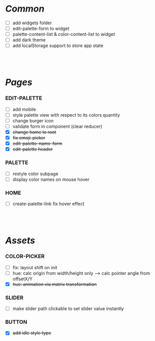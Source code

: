 ***Common***
============

- [ ] add widgets folder
- [ ] edit-palette-form to widget
- [ ] palette-content-list & color-content-list to widget
- [ ] add dark theme
- [ ] add localStorage support to store app state
` `  
` `  
` `  
` `  

***Pages***
===========

### EDIT-PALETTE
- [ ] add mobile
- [ ] style palette view with respect to its colors quantity
- [ ] change burger icon
- [ ] validate form in component (clear reducer)
- [x] ~~change home to root~~
- [x] ~~fix emoji-picker~~
- [x] ~~edit-palette-name-form~~
- [x] ~~edit-palette header~~

### PALETTE
- [ ] restyle color subpage
- [ ] display color names on mouse hover

### HOME
- [ ] create-palette-link fix hover effect
` `  
` `  
` `  
` `  

***Assets***
============

### COLOR-PICKER
- [ ] fix: layout shift on init
- [ ] hue: calc origin from width/height only —> calc pointer angle from offsetX/Y
- [x] ~~hue: animation via matrix transformation~~

### SLIDER
- [ ] make slider path clickable to set slider value instantly

### BUTTON
- [x] ~~add idle style type~~